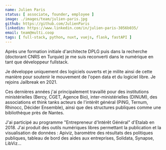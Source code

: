 ```yaml
---
name: Julien Paris
status: [ associate, founder, employee ]
image: ./images/team/julien-paris.jpg
github: https://github.com/JulienParis
linkedin: https://www.linkedin.com/in/julien-paris-3056b035/
email: team@multi.coop
tags: [ full-stack, python, nuxt, vuejs, flask, fastAPI ]
---
```


Après une formation initiale d'architecte DPLG puis dans la recherche (doctorant CNRS en Turquie) je me suis reconverti dans le numérique en tant que développeur fullstack. 

Je développe uniquement des logiciels ouverts et je milite ainsi de cette manière pour soutenir le mouvement de l'open data et du logiciel libre. Je rejoins Jailbreak en 2021.

Ces dernières années j'ai principalement travaillé pour des institutions ministérielles (Bercy, CGET, Agence Bio), inter-ministérielles (DINUM), des associations et think tanks acteurs de l'intérêt général (PiNG, Ternum, Rhinocc, Décider Ensemble), ainsi que des structures publiques comme une bibliothèque près de Nantes. 

J'ai participé au programme "Entrepreneur d'Intérêt Général" d'Etalab en 2018. J'ai produit des outils numériques libres permettant la publication et la visualisation de données : Apiviz, baromètre des résultats des politiques publiques, tableau de bord des aides aux entreprises, Solidata, Synapse, LibViz...
